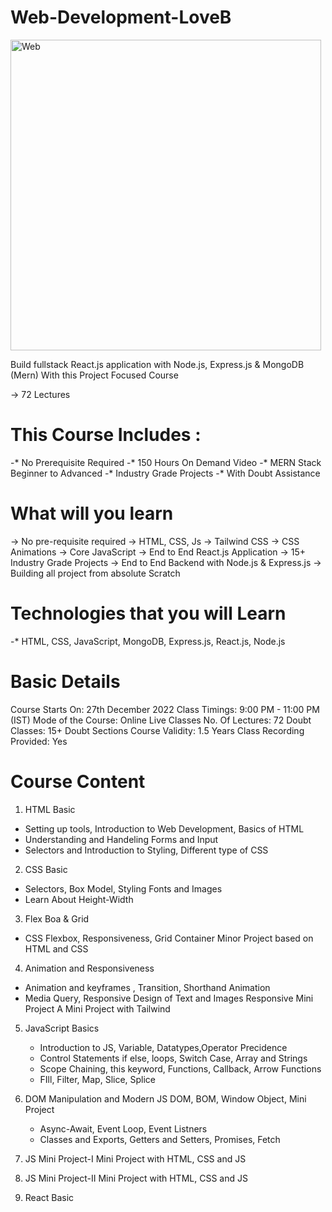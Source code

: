 # Web-Development-LoveB

<img width="497" alt="Web" src="https://user-images.githubusercontent.com/117193057/220166358-24eeb3bf-16c9-4768-8dba-037515ab3592.png">

Build fullstack React.js application with Node.js, Express.js & MongoDB (Mern) With this Project Focused Course
  
  -> 72 Lectures


# This Course Includes :
-*   No Prerequisite Required
-*  150 Hours On Demand Video
-*  MERN Stack Beginner to Advanced
-*  Industry Grade Projects
-*  With Doubt Assistance

# What will you learn
  -> No pre-requisite required
  -> HTML, CSS, Js
  -> Tailwind CSS
  -> CSS Animations
  -> Core JavaScript
  -> End to End React.js Application
  -> 15+ Industry Grade Projects
  -> End to End Backend with Node.js & Express.js
  -> Building all project from absolute Scratch

# Technologies that you will Learn
-* HTML, CSS, JavaScript, MongoDB, Express.js, React.js, Node.js


# Basic Details
Course Starts On:    27th December 2022
Class Timings:       9:00 PM - 11:00 PM (IST)
Mode of the Course:  Online Live Classes
No. Of Lectures:     72
Doubt Classes:      15+ Doubt Sections
Course Validity:    1.5 Years
Class Recording Provided: Yes

# Course Content
1. HTML Basic
  - Setting up tools, Introduction to Web Development, Basics of HTML 
  - Understanding and Handeling Forms and Input
  - Selectors and Introduction to Styling, Different type of CSS
  
2. CSS Basic
  - Selectors, Box Model, Styling Fonts and Images
  - Learn About Height-Width

3. Flex Boa & Grid
  - CSS Flexbox, Responsiveness, Grid Container
      Minor Project based on HTML and CSS

4. Animation and Responsiveness
  - Animation and keyframes , Transition, Shorthand Animation
  - Media Query, Responsive Design of Text and Images
      Responsive Mini Project
      A Mini Project with Tailwind
      
5. JavaScript Basics
   - Introduction to JS, Variable, Datatypes,Operator Precidence
   - Control Statements if else, loops, Switch Case, Array and Strings
   - Scope Chaining, this keyword, Functions, Callback, Arrow Functions
   - FIll, Filter, Map, Slice, Splice
  
6. DOM Manipulation and Modern JS
        DOM, BOM, Window Object, Mini Project
     - Async-Await, Event Loop, Event Listners
     - Classes and Exports, Getters and Setters, Promises, Fetch
       
7. JS Mini Project-I
   Mini Project with HTML, CSS and JS
   
8. JS Mini Project-II
   Mini Project with HTML, CSS and JS
   
9. React Basic
